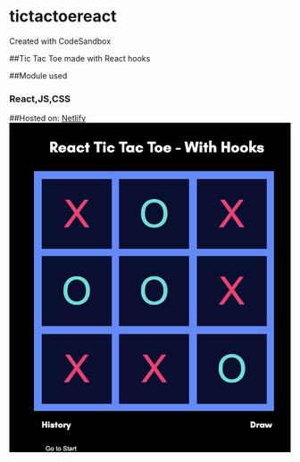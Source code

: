 # tictactoereact

Created with CodeSandbox

##Tic Tac Toe made with React hooks

##Module used

### React,JS,CSS

##Hosted on: [Netlify]()
![ss](./public/ss.png)
